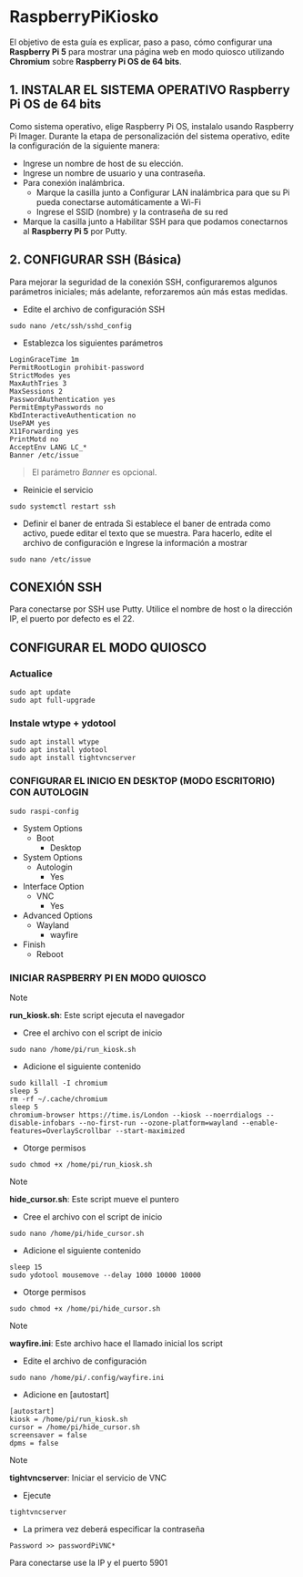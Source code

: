 <!-- 
https://www.raspberrypi.com/tutorials/how-to-use-a-raspberry-pi-in-kiosk-mode/
https://core-electronics.com.au/guides/raspberry-pi-kiosk-mode-setup/
-->

# RaspberryPiKiosko
El objetivo de esta guía es explicar, paso a paso, cómo configurar una **Raspberry Pi 5** para mostrar una página web en modo quiosco utilizando **Chromium** sobre **Raspberry Pi OS de 64 bits**.

## 1. INSTALAR EL SISTEMA OPERATIVO **Raspberry Pi OS de 64 bits**
Como sistema operativo, elige Raspberry Pi OS, instalalo usando Raspberry Pi Imager. Durante la etapa de personalización del sistema operativo, edite la configuración de la siguiente manera:
- Ingrese un nombre de host de su elección. 
- Ingrese un nombre de usuario y una contraseña.
- Para conexión inalámbrica.
	- Marque la casilla junto a Configurar LAN inalámbrica para que su Pi pueda conectarse automáticamente a Wi-Fi
	- Ingrese el SSID (nombre) y la contraseña de su red
- Marque la casilla junto a Habilitar SSH para que podamos conectarnos al **Raspberry Pi 5** por Putty.

## 2. CONFIGURAR SSH (Básica)
Para mejorar la seguridad de la conexión SSH, configuraremos algunos parámetros iniciales; más adelante, reforzaremos aún más estas medidas.


- Edite el archivo de configuración SSH
```
sudo nano /etc/ssh/sshd_config
```

- Establezca los siguientes parámetros
```
LoginGraceTime 1m
PermitRootLogin prohibit-password
StrictModes yes
MaxAuthTries 3
MaxSessions 2
PasswordAuthentication yes
PermitEmptyPasswords no
KbdInteractiveAuthentication no
UsePAM yes
X11Forwarding yes
PrintMotd no
AcceptEnv LANG LC_*
Banner /etc/issue
```
> El parámetro *Banner* es opcional.

- Reinicie el servicio
```
sudo systemctl restart ssh
```

- Definir el baner de entrada
Si establece el baner de entrada como activo, puede editar el texto que se muestra. Para hacerlo, edite el archivo de configuración e Ingrese la información a mostrar
```
sudo nano /etc/issue
```



## CONEXIÓN SSH
Para conectarse por SSH use Putty. Utilice el nombre de host o la dirección IP, el puerto por defecto es el 22.

## CONFIGURAR EL MODO QUIOSCO

### Actualice
```
sudo apt update
sudo apt full-upgrade
```

### Instale wtype + ydotool
```
sudo apt install wtype
sudo apt install ydotool
sudo apt install tightvncserver
```

### CONFIGURAR EL INICIO EN DESKTOP (MODO ESCRITORIO) CON AUTOLOGIN
```
sudo raspi-config
```
- System Options 
	- Boot
		- Desktop
- System Options 
	- Autologin
		- Yes
- Interface Option 
	- VNC
		- Yes		
- Advanced Options
	- Wayland
		- wayfire
- Finish
	- Reboot
	
### INICIAR RASPBERRY PI EN MODO QUIOSCO

> [!NOTE] 
> **run_kiosk.sh**: Este script ejecuta el navegador

- Cree el archivo con el script de inicio
```
sudo nano /home/pi/run_kiosk.sh
```
- Adicione el siguiente contenido
```
sudo killall -I chromium
sleep 5
rm -rf ~/.cache/chromium
sleep 5
chromium-browser https://time.is/London --kiosk --noerrdialogs --disable-infobars --no-first-run --ozone-platform=wayland --enable-features=OverlayScrollbar --start-maximized
```
- Otorge permisos
```
sudo chmod +x /home/pi/run_kiosk.sh
```
> [!NOTE] 
> **hide_cursor.sh**: Este script mueve el puntero

- Cree el archivo con el script de inicio
```
sudo nano /home/pi/hide_cursor.sh
```
- Adicione el siguiente contenido
```
sleep 15
sudo ydotool mousemove --delay 1000 10000 10000
```
- Otorge permisos
```
sudo chmod +x /home/pi/hide_cursor.sh
```
> [!NOTE] 
> **wayfire.ini**: Este archivo hace el llamado inicial  los script

- Edite el archivo de configuración
```
sudo nano /home/pi/.config/wayfire.ini
```
- Adicione en [autostart]
```
[autostart]
kiosk = /home/pi/run_kiosk.sh
cursor = /home/pi/hide_cursor.sh
screensaver = false
dpms = false
```

> [!NOTE] 
> **tightvncserver**: Iniciar el servicio de VNC

- Ejecute
```
tightvncserver
```
- La primera vez deberá especificar la contraseña
```
Password >> passwordPiVNC*
```
Para conectarse use la IP y el puerto 5901
